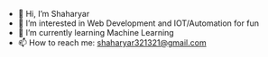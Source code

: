 - 👋 Hi, I’m Shaharyar
- 👀 I’m interested in Web Development and IOT/Automation for fun
- 🌱 I’m currently learning Machine Learning
- 📫 How to reach me: shaharyar321321@gmail.com
